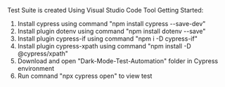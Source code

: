 Test Suite is created Using Visual Studio Code Tool
Getting Started:
1. Install cypress using command "npm install cypress --save-dev"
2. Install plugin dotenv using command "npm install dotenv --save"
3. Install plugin cypress-if using command "npm i -D cypress-if"
4. Install plugin cypress-xpath using command "npm install -D @cypress/xpath"
5. Download and open "Dark-Mode-Test-Automation" folder in Cypress  environment
6. Run comnand "npx cypress open" to view test
